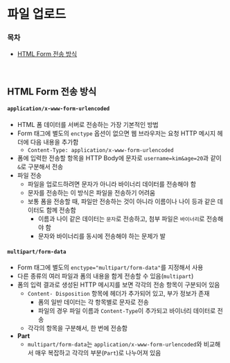 # 파일 업로드

### 목차
- [HTML Form 전송 방식](#HTML-Form-전송-방식)


<br/>

## HTML Form 전송 방식

#### `application/x-www-form-urlencoded`
- HTML 폼 데이터를 서버로 전송하는 가장 기본적인 방법
- Form 태그에 별도의 `enctype` 옵션이 없으면 웹 브라우저는 요청 HTTP 메시지 헤더에 다음 내용을 추가함
  - `Content-Type: application/x-www-form-urlencoded`
- 폼에 입력한 전송할 항목을 HTTP Body에 문자로 `username=kim&age=20`과 같이 `&`로 구분해서 전송
- 파일 전송
  - 파일을 업로드하려면 문자가 아니라 바이너리 데이터를 전송해야 함
  - 문자를 전송하는 이 방식은 파일을 전송하기 어려움
  - 보통 폼을 전송할 때, 파일만 전송하는 것이 아니라 이름이나 나이 등과 같은 데이터도 함께 전송함
    - 이름과 나이 같은 데이터는 `문자`로 전송하고, 첨부 파일은 `바이너리`로 전송해야 함
    - 문자와 바이너리를 동시에 전송해야 하는 문제가 발

#### `multipart/form-data`

- Form 태그에 별도의 `enctype="multipart/form-data"`를 지정해서 사용
- 다른 종류의 여러 파일과 폼의 내용을 함게 전송할 수 있음(`multipart`)
- 폼의 입력 결과로 생성된 HTTP 메시지를 보면 각각의 전송 항목이 구분되어 있음
  - `Content- Disposition` 항목에 헤더가 추가되어 있고, 부가 정보가 존재
    - 폼의 일반 데이터는 각 항목별로 문자로 전송
    - 파일의 경우 파일 이름과 `Content-Type`이 추가되고 바이너리 데이터로 전송
  - 각각의 항목을 구분해서, 한 번에 전송함
- **Part**
  - `multipart/form-data`는 `application/x-www-form-urlencoded`와 비교해서 매우 복잡하고 각각의 부분(`Part`)로 나누어져 있음

<br/>

